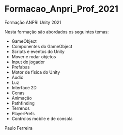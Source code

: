 # Formacao_Anpri_Prof_2021
Formação ANPRI Unity 2021

Nesta formação são abordados os seguintes temas:
- GameObject
- Componentes do GameObject
- Scripts e eventos do Unity
- Mover e rodar objetos
- Input do jogador
- Prefabas
- Motor de física do Unity
- Áudio 
- Luz
- Interface 2D
- Cenas
- Animação
- Pathfinding
- Terrenos
- PlayerPrefs
- Controlos mobile e de consola

Paulo Ferreira
